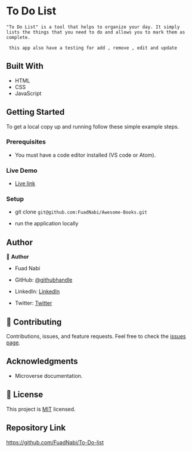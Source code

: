 # To Do List 

`"To Do List" is a tool that helps to organize your day. It simply lists the things that you need to do and allows you to mark them as complete.`

` this app also have a testing for add , remove , edit and update`

## Built With

- HTML
- CSS
- JavaScript

## Getting Started

To get a local copy up and running follow these simple example steps.

### Prerequisites

- You must have a code editor installed (VS code or Atom).

### Live Demo

- [Live link](https://fuadnabi.github.io/To-Do-list/dist/)

### Setup

- git clone `git@github.com:FuadNabi/Awesome-Books.git`

- run the application locally

## Author

:bust_in_silhouette: **Author**
  - Fuad Nabi


- GitHub: [@githubhandle](https://github.com/FuadNabi)
- LinkedIn: [LinkedIn](https://www.linkedin.com/in/fuad-nabiyev/)
- Twitter: [Twitter](https://twitter.com/FuadNabiyev_)

## :handshake: Contributing

Contributions, issues, and feature requests.
Feel free to check the [issues page](https://github.com/FuadNabi/To-Do-list/issues).

## Acknowledgments

- Microverse documentation.

## :memo: License

This project is [MIT](./LICENSE) licensed.

## Repository Link

https://github.com/FuadNabi/To-Do-list
